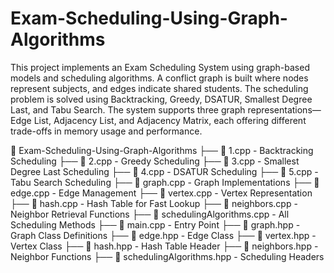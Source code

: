 # Exam-Scheduling-Using-Graph-Algorithms
This project implements an Exam Scheduling System using graph-based models and scheduling algorithms. A conflict graph is built where nodes represent subjects, and edges indicate shared students. The scheduling problem is solved using Backtracking, Greedy, DSATUR, Smallest Degree Last, and Tabu Search. The system supports three graph representations—Edge List, Adjacency List, and Adjacency Matrix, each offering different trade-offs in memory usage and performance.


📂 Exam-Scheduling-Using-Graph-Algorithms
├── 📄 1.cpp - Backtracking Scheduling
├── 📄 2.cpp - Greedy Scheduling
├── 📄 3.cpp - Smallest Degree Last Scheduling
├── 📄 4.cpp - DSATUR Scheduling
├── 📄 5.cpp - Tabu Search Scheduling
├── 📄 graph.cpp - Graph Implementations
├── 📄 edge.cpp - Edge Management
├── 📄 vertex.cpp - Vertex Representation
├── 📄 hash.cpp - Hash Table for Fast Lookup
├── 📄 neighbors.cpp - Neighbor Retrieval Functions
├── 📄 schedulingAlgorithms.cpp - All Scheduling Methods
├── 📄 main.cpp - Entry Point
├── 📄 graph.hpp - Graph Class Definitions
├── 📄 edge.hpp - Edge Class
├── 📄 vertex.hpp - Vertex Class
├── 📄 hash.hpp - Hash Table Header
├── 📄 neighbors.hpp - Neighbor Functions
├── 📄 schedulingAlgorithms.hpp - Scheduling Headers

